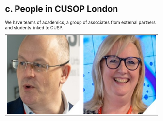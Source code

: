 # c. People in CUSOP London

We have teams of academics, a group of associates from external partners and students linked to CUSP.

<table>
  <tr>
    <td> <img src="./assets/nick.jpg"  alt="1" width = 260px height = 260px > </td>
    <td> <img src="./assets/claire.jpg" alt="2" width = 260px height = 260px> </td>
   </tr> 
</table>
